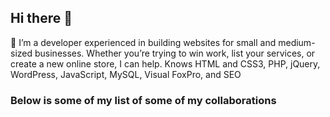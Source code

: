 ## Hi there 👋
 👯 I’m a developer experienced in building websites for small and medium-sized businesses. Whether you’re trying to win work, list your services, or create a new online store, I can help.
Knows HTML and CSS3, PHP, jQuery, WordPress, JavaScript, MySQL, Visual FoxPro, and SEO
 ### Below is some of my list of some of my collaborations
<!--
**Duke3d-byte/Duke3d-byte** is a ✨ _special_ ✨ repository because its `README.md` (this file) appears on your GitHub profile.

Here are some ideas to get you started:

- 🔭 I’m currently working on ...
- 🌱 I’m currently learning ...
- 👯 I’m looking to collaborate on ...
- 🤔 I’m looking for help with ...
- 💬 Ask me about ...
- 📫 How to reach me: ...
- 😄 Pronouns: ...
- ⚡ Fun fact: ...
-->
